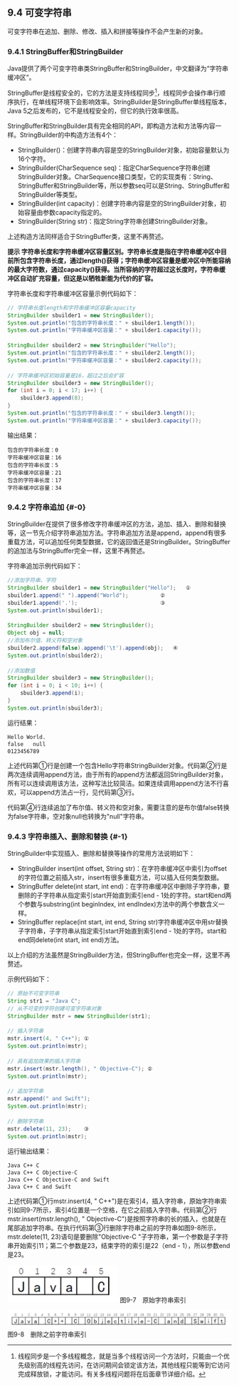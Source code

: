 ## 9.4 可变字符串

可变字符串在追加、删除、修改、插入和拼接等操作不会产生新的对象。

### 9.4.1 StringBuffer和StringBuilder

Java提供了两个可变字符串类StringBuffer和StringBuilder，中文翻译为“字符串缓冲区”。

StringBuffer是线程安全的，它的方法是支持线程同步[^8]，线程同步会操作串行顺序执行，在单线程环境下会影响效率。StringBuilder是StringBuffer单线程版本，Java 5之后发布的，它不是线程安全的，但它的执行效率很高。

StringBuffer和StringBuilder具有完全相同的API，即构造方法和方法等内容一样。StringBuilder的中构造方法有4个：

*   StringBuilder()：创建字符串内容是空的StringBuilder对象，初始容量默认为16个字符。
*   StringBuilder(CharSequence seq)：指定CharSequence字符串创建StringBuilder对象。CharSequence接口类型，它的实现类有：String、StringBuffer和StringBuilder等，所以参数seq可以是String、StringBuffer和StringBuilder等类型。
*   StringBuilder(int capacity)：创建字符串内容是空的StringBuilder对象，初始容量由参数capacity指定的。
*   StringBuilder(String str)：指定String字符串创建StringBuilder对象。

上述构造方法同样适合于StringBuffer类，这里不再赘述。

**提示 字符串长度和字符串缓冲区容量区别。字符串长度是指在字符串缓冲区中目前所包含字符串长度，通过length()获得；字符串缓冲区容量是缓冲区中所能容纳的最大字符数，通过capacity()获得。当所容纳的字符超过这长度时，字符串缓冲区自动扩充容量，但这是以牺牲新能为代价的扩容。**

字符串长度和字符串缓冲区容量示例代码如下：

```java
// 字符串长度length和字符串缓冲区容量capacity
StringBuilder sbuilder1 = new StringBuilder();
System.out.println("包含的字符串长度：" + sbuilder1.length());
System.out.println("字符串缓冲区容量：" + sbuilder1.capacity());

StringBuilder sbuilder2 = new StringBuilder("Hello");
System.out.println("包含的字符串长度：" + sbuilder2.length());
System.out.println("字符串缓冲区容量：" + sbuilder2.capacity());

// 字符串缓冲区初始容量是16，超过之后会扩容
StringBuilder sbuilder3 = new StringBuilder();
for (int i = 0; i < 17; i++) {
    sbuilder3.append(8);
}
System.out.println("包含的字符串长度：" + sbuilder3.length());
System.out.println("字符串缓冲区容量：" + sbuilder3.capacity());
```

输出结果：

    包含的字符串长度：0
    字符串缓冲区容量：16
    包含的字符串长度：5
    字符串缓冲区容量：21
    包含的字符串长度：17
    字符串缓冲区容量：34
    

### 9.4.2 字符串追加 {#-0}

StringBuilder在提供了很多修改字符串缓冲区的方法，追加、插入、删除和替换等，这一节先介绍字符串追加方法。字符串追加方法是append，append有很多重载方法，可以追加任何类型数据，它的返回值还是StringBuilder。StringBuffer的追加法与StringBuffer完全一样，这里不再赘述。

字符串追加示例代码如下：

```java
//添加字符串、字符
StringBuilder sbuilder1 = new StringBuilder("Hello");	①
sbuilder1.append(" ").append("World");			②
sbuilder1.append('.');							③
System.out.println(sbuilder1);

StringBuilder sbuilder2 = new StringBuilder();
Object obj = null;
//添加布尔值、转义符和空对象
sbuilder2.append(false).append('\t').append(obj);	④
System.out.println(sbuilder2);

//添加数值
StringBuilder sbuilder3 = new StringBuilder();
for (int i = 0; i < 10; i++) {
	sbuilder3.append(i); 	
} 
System.out.println(sbuilder3);
```

运行结果：

    Hello World.
    false	null
    0123456789

上述代码第①行是创建一个包含Hello字符串StringBuilder对象。代码第②行是两次连续调用append方法，由于所有的append方法都返回StringBuilder对象，所有可以连续调用该方法，这种写法比较简洁。如果连续调用append方法不行喜欢，可以append方法占一行，见代码第③行。

代码第④行连续追加了布尔值、转义符和空对象，需要注意的是布尔值false转换为false字符串，空对象null也转换为&quot;null&quot;字符串。

### 9.4.3 字符串插入、删除和替换 {#-1}

StringBuilder中实现插入、删除和替换等操作的常用方法说明如下：

*   StringBuilder insert(int offset, String str)：在字符串缓冲区中索引为offset的字符位置之前插入str，insert有很多重载方法，可以插入任何类型数据。
*   StringBuffer delete(int start, int end)：在字符串缓冲区中删除子字符串，要删除的子字符串从指定索引start开始直到索引end - 1处的字符。start和end两个参数与substring(int beginIndex, int endIndex)方法中的两个参数含义一样。
*   StringBuffer replace(int start, int end, String str)字符串缓冲区中用str替换子字符串，子字符串从指定索引start开始直到索引end - 1处的字符。start和end同delete(int start, int end)方法。

以上介绍的方法虽然是StringBuilder方法，但StringBuffer也完全一样，这里不再赘述。

示例代码如下：

```java
// 原始不可变字符串
String str1 = "Java C";
// 从不可变的字符创建可变字符串对象
StringBuilder mstr = new StringBuilder(str1);

// 插入字符串
mstr.insert(4, " C++"); ①
System.out.println(mstr);

// 具有追加效果的插入字符串
mstr.insert(mstr.length(), " Objective-C");	②
System.out.println(mstr);

// 追加字符串
mstr.append(" and Swift");
System.out.println(mstr);

// 删除字符串
mstr.delete(11, 23);	③
System.out.println(mstr);

```

运行输出结果：

    Java C++ C
    Java C++ C Objective-C
    Java C++ C Objective-C and Swift
    Java C++ C and Swift
    

上述代码第①行mstr.insert(4, &quot; C++&quot;)是在索引4，插入字符串，原始字符串索引如同9-7所示，索引4位置是一个空格，在它之前插入字符串。代码第②行mstr.insert(mstr.length(), &quot; Objective-C&quot;)是按照字符串的长的插入，也就是在尾部追加字符串。在执行代码第③行删除字符串之前的字符串如图9-8所示，mstr.delete(11, 23)语句是要删除&quot;Objective-C &quot;子字符串，第一个参数是子字符串开始索引11；第二个参数是23，结束字符的索引是22（end - 1），所以参数end是23。

![9-7](../assets/9-7.jpg)
图9-7　原始字符串索引

![9-8](../assets/9-8.jpg)
图9-8　删除之前字符串索引

[^8]: 线程同步是一个多线程概念，就是当多个线程访问一个方法时，只能由一个优先级别高的线程先访问，在访问期间会锁定该方法，其他线程只能等到它访问完成释放锁，才能访问。有关多线程问题将在后面章节详细介绍。